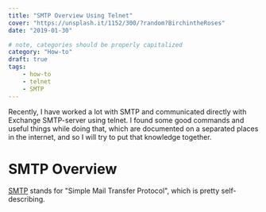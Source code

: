 ```yaml
---
title: "SMTP Overview Using Telnet"
cover: "https://unsplash.it/1152/300/?random?BirchintheRoses"
date: "2019-01-30"

# note, categories should be properly capitalized
category: "How-to"
draft: true
tags:
    - how-to
    - telnet
    - SMTP
---
```


Recently, I have worked a lot with SMTP and communicated directly with Exchange SMTP-server using telnet. I found some good commands and useful things while doing that, which are documented on a separated places in the internet, and so I will try to put that knowledge together.

# SMTP Overview

[SMTP](https://wikipedia.org/wiki/SMTP) stands for "Simple Mail Transfer Protocol", which is pretty self-describing.
